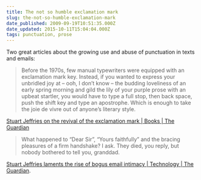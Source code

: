 ```yaml
---
title: The not so humble exclamation mark
slug: the-not-so-humble-exclamation-mark
date_published: 2009-09-19T10:51:35.000Z
date_updated: 2015-10-11T15:04:04.000Z
tags: punctuation, prose
---
```


Two great articles about the growing use and abuse of punctuation in texts and emails:

> Before the 1970s, few manual typewriters were equipped with an exclamation mark key. Instead, if you wanted to express your unbridled joy at – ooh, I don’t know – the budding loveliness of an early spring morning and gild the lily of your purple prose with an upbeat startler, you would have to type a full stop, then back space, push the shift key and type an apostrophe. Which is enough to take the joie de vivre out of anyone’s literary style.

[Stuart Jeffries on the revival of the exclamation mark | Books | The Guardian](http://www.guardian.co.uk/books/2009/apr/29/exclamation-mark-punctuation)

> What happened to “Dear Sir”, “Yours faithfully” and the bracing pleasures of a firm handshake? I ask. They died, you reply, but nobody bothered to tell you, granddad.

[Stuart Jeffries laments the rise of bogus email intimacy | Technology | The Guardian](http://www.guardian.co.uk/technology/2007/jun/26/g2.onlinesupplement).
